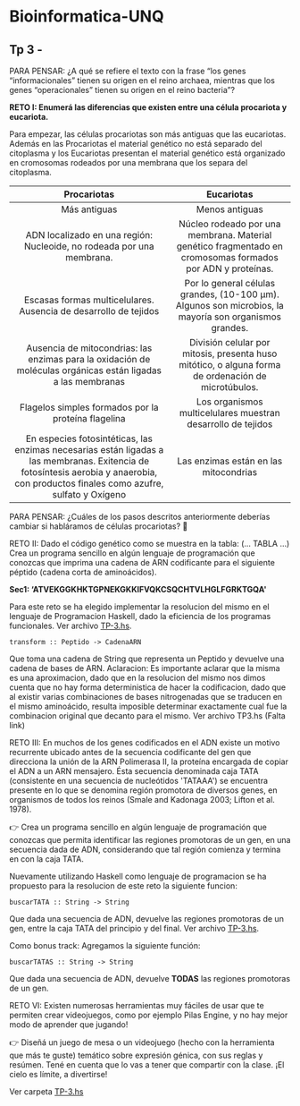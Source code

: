 # Bioinformatica-UNQ

## Tp 3 - 

PARA PENSAR: ¿A qué se refiere el texto con la frase “los genes “informacionales”
tienen su origen en el reino archaea, mientras que los genes “operacionales” tienen
su origen en el reino bacteria”?


**RETO I: Enumerá las diferencias que existen entre una célula procariota y eucariota.**

  Para empezar, las células procariotas son más antiguas que las eucariotas. Además en las Procariotas el material genético no está separado del citoplasma y los Eucariotas presentan el material genético está organizado en cromosomas rodeados por una membrana que los separa del citoplasma.
  
  | Procariotas   |      Eucariotas      |
|:----------:|:-------------:|
| Más antiguas | Menos antiguas |
| ADN localizado en una región: Nucleoide, no rodeada por una membrana.  |  Núcleo rodeado por una membrana. Material genético fragmentado en cromosomas formados por ADN y proteínas.  |
| Escasas formas multicelulares. Ausencia de desarrollo de tejidos |    Por lo general células grandes, (10-100 µm). Algunos son microbios, la mayoría son organismos grandes.   |
| Ausencia de mitocondrias: las enzimas para la oxidación de moléculas orgánicas están ligadas a las membranas | División celular por mitosis, presenta huso mitótico, o alguna forma de ordenación de microtúbulos. |
| Flagelos simples formados por la proteína flagelina | Los organismos multicelulares muestran desarrollo de tejidos |
| En especies fotosintéticas, las enzimas necesarias están ligadas a las membranas. Exitencia de fotosíntesis aerobia y anaerobia, con productos finales como azufre, sulfato y Oxígeno | Las enzimas están en las mitocondrias |


PARA PENSAR: ¿Cuáles de los pasos descritos anteriormente deberías cambiar si
habláramos de células procariotas? 🤔


RETO II: Dado el código genético como se muestra en la tabla: (... TABLA ...)
Crea un programa sencillo en algún lenguaje de programación que conozcas que
imprima una cadena de ARN codificante para el siguiente péptido (cadena corta de
aminoácidos).

**Sec1: ‘ATVEKGGKHKTGPNEKGKKIFVQKCSQCHTVLHGLFGRKTGQA'**

Para este reto se ha elegido implementar la resolucion del mismo en el lenguaje de Programacion Haskell, dado la eficiencia de los programas funcionales. Ver archivo [TP-3.hs](https://github.com/pache0015/Bioinformatica-UNQ/blob/master/TP%20-%203/tp3.hs).

`transform :: Peptido -> CadenaARN`

Que toma una cadena de String que representa un Peptido y devuelve una cadena de bases de ARN.
Aclaracion: Es importante aclarar que la misma es una aproximacion, dado que en la resolucion del mismo nos dimos cuenta que no hay forma deterministica de hacer la codificacion, dado que al existir varias combinaciones de bases nitrogenadas que se traducen en el mismo  aminoácido, resulta imposible determinar exactamente cual fue la combinacion original que decanto para el mismo. Ver archivo TP3.hs (Falta link)

RETO III: En muchos de los genes codificados en el ADN existe un motivo
recurrente ubicado antes de la secuencia codificante del gen que direcciona la unión
de la ARN Polimerasa II, la proteína encargada de copiar el ADN a un ARN
mensajero. Ésta secuencia denominada caja TATA (consistente en una secuencia de
nucleótidos 'TATAAA') se encuentra presente en lo que se denomina región
promotora de diversos genes, en organismos de todos los reinos (Smale and
Kadonaga 2003; Lifton et al. 1978).



👉 Crea un programa sencillo en algún lenguaje de programación que conozcas que
permita identificar las regiones promotoras de un gen, en una secuencia dada de
ADN, considerando que tal región comienza y termina en con la caja TATA.


Nuevamente utilizando Haskell como lenguaje de programacion se ha propuesto para la resolucion de este reto la siguiente funcion:

`buscarTATA :: String -> String`

Que dada una secuencia de ADN, devuelve las regiones promotoras de un gen, entre la caja TATA del principio y del final.
Ver archivo [TP-3.hs](https://github.com/pache0015/Bioinformatica-UNQ/blob/master/TP%20-%203/tp3.hs).

Como bonus track: Agregamos la siguiente función:


`buscarTATAS :: String -> String`

Que dada una secuencia de ADN, devuelve **TODAS** las regiones promotoras de un gen.


RETO VI: Existen numerosas herramientas muy fáciles de usar que te permiten
crear videojuegos, como por ejemplo Pilas Engine, y no hay mejor modo de
aprender que jugando!

👉 Diseñá un juego de mesa o un videojuego (hecho con la herramienta que más te
guste) temático sobre expresión génica, con sus reglas y resúmen. Tené en cuenta
que lo vas a tener que compartir con la clase. ¡El cielo es límite, a divertirse!

Ver carpeta [TP-3.hs](https://github.com/pache0015/Bioinformatica-UNQ/tree/master/TP%20-%203/Videojuego/AminoGame
)
